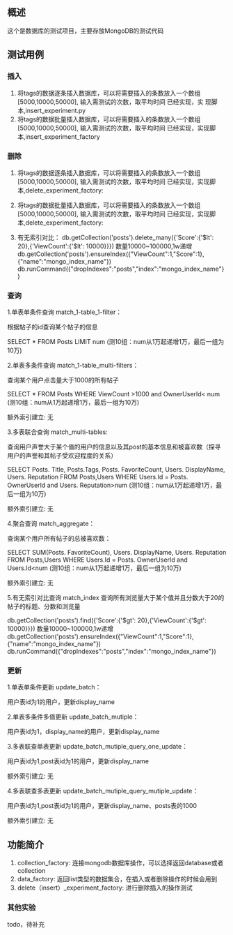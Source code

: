 ## 概述
这个是数据库的测试项目，主要存放MongoDB的测试代码

## 测试用例
### 插入
1. 将tags的数据逐条插入数据库，可以将需要插入的条数放入一个数组[5000,10000,50000],
    输入需测试的次数，取平均时间
    已经实现，实  现脚本,insert_experiment.py
2. 将tags的数据批量插入数据库，可以将需要插入的条数放入一个数组[5000,10000,50000],
    输入需测试的次数，取平均时间
    已经实现，实现脚本,insert_experiment_factory
### 删除
1.  将tags的数据逐条插入数据库，可以将需要插入的条数放入一个数组[5000,10000,50000],
    输入需测试的次数，取平均时间
    已经实现，实现脚本,delete_experiment_factory:
2. 将tags的数据批量插入数据库，可以将需要插入的条数放入一个数组[5000,10000,50000],
    输入需测试的次数，取平均时间
    已经实现，实现脚本,delete_experiment_factory:
    
3. 有无索引对比：
   db.getCollection('posts').delete_many({'Score':{'$lt': 20},{'ViewCount':{'$lt': 10000}}})
   数量10000~100000,1w递增
   db.getCollection('posts').ensureIndex({"ViewCount":1,"Score":1},{"name":"mongo_index_name"})
   db.runCommand({"dropIndexes":"posts","index":"mongo_index_name"}) 
   
### 查询

1.单表单条件查询 match_1-table_1-filter：

根据帖子的id查询某个帖子的信息

SELECT * FROM Posts LIMIT num (测10组：num从1万起递增1万，最后一组为10万)


2.单表多条件查询 match_1-table_multi-filters：

查询某个用户点击量大于1000的所有帖子

SELECT * FROM Posts WHERE ViewCount >1000 and OwnerUserId< num (测10组：num从1万起递增1万，最后一组为10万) 

额外索引建立: 无


3.多表联合查询 match_multi-tables:

查询用户声誉大于某个值的用户的信息以及其post的基本信息和被喜欢数（探寻用户的声誉和其帖子受欢迎程度的关系）

SELECT Posts. Title, Posts.Tags, Posts. FavoriteCount, Users. DisplayName, Users. Reputation  FROM Posts,Users WHERE Users.Id = Posts. OwnerUserId and Users. Reputation>num (测10组：num从1万起递增1万，最后一组为10万)

额外索引建立: 无


4.聚合查询 match_aggregate：

查询某个用户所有帖子的总被喜欢数：

SELECT SUM(Posts. FavoriteCount), Users. DisplayName, Users. Reputation  FROM Posts,Users WHERE Users.Id = Posts. OwnerUserId and Users.Id<num (测10组：num从1万起递增1万，最后一组为10万)

额外索引建立: 无


5.有无索引对比查询 match_index
查询所有浏览量大于某个值并且分数大于20的帖子的标题、分数和浏览量

db.getCollection('posts').find({'Score':{'$gt': 20},{'ViewCount':{'$gt': 10000}}})
数量10000~100000,1w递增
db.getCollection('posts').ensureIndex({"ViewCount":1,"Score":1},{"name":"mongo_index_name"})
db.runCommand({"dropIndexes":"posts","index":"mongo_index_name"}) 

### 更新
1.单表单条件更新 update_batch：

用户表id为1的用户，更新display_name

2.单表多条件多值更新 update_batch_mutiple：

用户表id为1，display_name的用户，更新display_name

3.多表联查单表更新 update_batch_mutiple_query_one_update：

用户表id为1,post表id为1的用户，更新display_name

额外索引建立: 无

4.多表联查多表更新 update_batch_mutiple_query_mutiple_update：

用户表id为1,post表id为1的用户，更新display_name、posts表的1000

额外索引建立: 无   

## 功能简介
1. collection_factory:
   连接mongodb数据库操作，可以选择返回database或者collection
2. data_factory:
   返回list类型的数据集合，在插入或者删除操作的时候会用到
3. delete（insert）_experiment_factory:
   进行删除插入的操作测试
   
   
### 其他实验
todo，待补充
